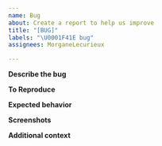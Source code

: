 ```yaml
---
name: Bug
about: Create a report to help us improve
title: "[BUG]"
labels: "\U0001F41E bug"
assignees: MorganeLecurieux

---
```


**Describe the bug**
<!--- A clear and concise description of what the bug is.  -->

**To Reproduce**
<!---  Steps to reproduce the behavior:
1. Go to '...'
2. Click on '....'
3. Scroll down to '....'
4. See error
 -->

**Expected behavior**
<!--- A clear and concise description of what you expected to happen.  -->

**Screenshots**
<!--- If applicable, add screenshots to help explain your problem. -->

**Additional context**
<!--- Add any other context about the problem here. -->
